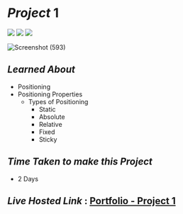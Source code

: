 # _Project_ 1
<img src="https://img.shields.io/badge/Project%201-Portfolio-brightgreen">&nbsp;<img src="https://img.shields.io/badge/Used-HTML5-orange">&nbsp;<img src="https://img.shields.io/badge/Used-CSS3-blue">

![Screenshot (593)](https://user-images.githubusercontent.com/69143883/181195935-cd477898-341d-4baa-877a-d238bcfb38dd.png)


## _Learned About_
- Positioning
- Positioning Properties
  - Types of Positioning
    - Static
    - Absolute
    - Relative
    - Fixed
    - Sticky
    
## _Time Taken to make this Project_
- 2 Days

## _Live Hosted Link_ : [Portfolio - Project 1](https://live-class-assignment-01.netlify.app/)


